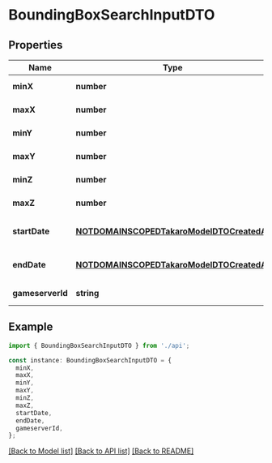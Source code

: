 # BoundingBoxSearchInputDTO

## Properties

| Name             | Type                                                                                    | Description | Notes                             |
| ---------------- | --------------------------------------------------------------------------------------- | ----------- | --------------------------------- |
| **minX**         | **number**                                                                              |             | [default to undefined]            |
| **maxX**         | **number**                                                                              |             | [default to undefined]            |
| **minY**         | **number**                                                                              |             | [default to undefined]            |
| **maxY**         | **number**                                                                              |             | [default to undefined]            |
| **minZ**         | **number**                                                                              |             | [default to undefined]            |
| **maxZ**         | **number**                                                                              |             | [default to undefined]            |
| **startDate**    | [**NOTDOMAINSCOPEDTakaroModelDTOCreatedAt**](NOTDOMAINSCOPEDTakaroModelDTOCreatedAt.md) |             | [optional] [default to undefined] |
| **endDate**      | [**NOTDOMAINSCOPEDTakaroModelDTOCreatedAt**](NOTDOMAINSCOPEDTakaroModelDTOCreatedAt.md) |             | [optional] [default to undefined] |
| **gameserverId** | **string**                                                                              |             | [default to undefined]            |

## Example

```typescript
import { BoundingBoxSearchInputDTO } from './api';

const instance: BoundingBoxSearchInputDTO = {
  minX,
  maxX,
  minY,
  maxY,
  minZ,
  maxZ,
  startDate,
  endDate,
  gameserverId,
};
```

[[Back to Model list]](../README.md#documentation-for-models) [[Back to API list]](../README.md#documentation-for-api-endpoints) [[Back to README]](../README.md)
